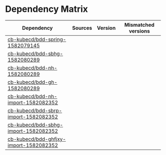 # Dependency Matrix

Dependency | Sources | Version | Mismatched versions
---------- | ------- | ------- | -------------------
[cb-kubecd/bdd-spring-1582079145](https://github.com/cb-kubecd/bdd-spring-1582079145.git) |  | []() | 
[cb-kubecd/bdd-sbhg-1582080289](https://github.com/cb-kubecd/bdd-sbhg-1582080289.git) |  | []() | 
[cb-kubecd/bdd-nh-1582080289](https://github.com/cb-kubecd/bdd-nh-1582080289.git) |  | []() | 
[cb-kubecd/bdd-gh-1582080289](https://github.com/cb-kubecd/bdd-gh-1582080289.git) |  | []() | 
[cb-kubecd/bdd-nh-import-1582082352](https://github.com/cb-kubecd/bdd-nh-import-1582082352.git) |  | []() | 
[cb-kubecd/bdd-sbrp-import-1582082352](https://github.com/cb-kubecd/bdd-sbrp-import-1582082352.git) |  | []() | 
[cb-kubecd/bdd-sbhg-import-1582082352](https://github.com/cb-kubecd/bdd-sbhg-import-1582082352.git) |  | []() | 
[cb-kubecd/bdd-ghfjxy-import-1582082352](https://github.com/cb-kubecd/bdd-ghfjxy-import-1582082352.git) |  | []() | 

